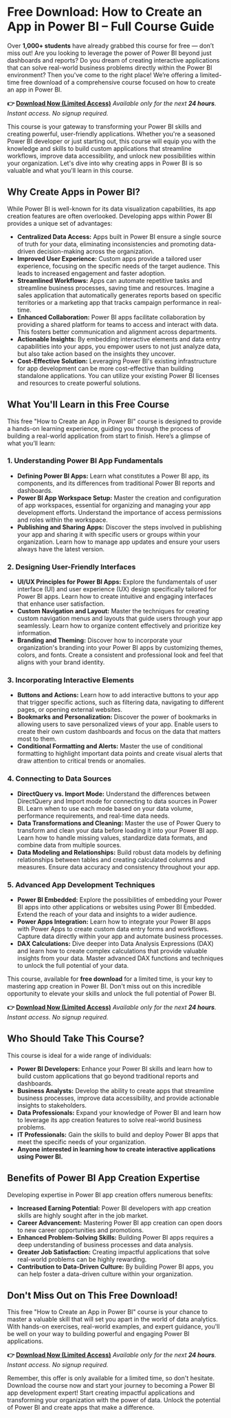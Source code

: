 # Free Download: How to Create an App in Power BI – Full Course Guide

Over **1,000+ students** have already grabbed this course for free — don’t miss out! Are you looking to leverage the power of Power BI beyond just dashboards and reports? Do you dream of creating interactive applications that can solve real-world business problems directly within the Power BI environment? Then you've come to the right place! We’re offering a limited-time free download of a comprehensive course focused on how to create an app in Power BI.

**👉 [Download Now (Limited Access)](https://udemywork.com/how-to-create-an-app-in-power-bi)**
_Available only for the next **24 hours**. Instant access. No signup required._

This course is your gateway to transforming your Power BI skills and creating powerful, user-friendly applications. Whether you're a seasoned Power BI developer or just starting out, this course will equip you with the knowledge and skills to build custom applications that streamline workflows, improve data accessibility, and unlock new possibilities within your organization. Let's dive into why creating apps in Power BI is so valuable and what you'll learn in this course.

## Why Create Apps in Power BI?

While Power BI is well-known for its data visualization capabilities, its app creation features are often overlooked. Developing apps within Power BI provides a unique set of advantages:

*   **Centralized Data Access:** Apps built in Power BI ensure a single source of truth for your data, eliminating inconsistencies and promoting data-driven decision-making across the organization.
*   **Improved User Experience:** Custom apps provide a tailored user experience, focusing on the specific needs of the target audience. This leads to increased engagement and faster adoption.
*   **Streamlined Workflows:** Apps can automate repetitive tasks and streamline business processes, saving time and resources. Imagine a sales application that automatically generates reports based on specific territories or a marketing app that tracks campaign performance in real-time.
*   **Enhanced Collaboration:** Power BI apps facilitate collaboration by providing a shared platform for teams to access and interact with data. This fosters better communication and alignment across departments.
*   **Actionable Insights:** By embedding interactive elements and data entry capabilities into your apps, you empower users to not just analyze data, but also take action based on the insights they uncover.
*   **Cost-Effective Solution:** Leveraging Power BI's existing infrastructure for app development can be more cost-effective than building standalone applications. You can utilize your existing Power BI licenses and resources to create powerful solutions.

## What You'll Learn in this Free Course

This free "How to Create an App in Power BI" course is designed to provide a hands-on learning experience, guiding you through the process of building a real-world application from start to finish. Here’s a glimpse of what you’ll learn:

### 1. Understanding Power BI App Fundamentals

*   **Defining Power BI Apps:** Learn what constitutes a Power BI app, its components, and its differences from traditional Power BI reports and dashboards.
*   **Power BI App Workspace Setup:** Master the creation and configuration of app workspaces, essential for organizing and managing your app development efforts. Understand the importance of access permissions and roles within the workspace.
*   **Publishing and Sharing Apps:** Discover the steps involved in publishing your app and sharing it with specific users or groups within your organization. Learn how to manage app updates and ensure your users always have the latest version.

### 2. Designing User-Friendly Interfaces

*   **UI/UX Principles for Power BI Apps:** Explore the fundamentals of user interface (UI) and user experience (UX) design specifically tailored for Power BI apps. Learn how to create intuitive and engaging interfaces that enhance user satisfaction.
*   **Custom Navigation and Layout:** Master the techniques for creating custom navigation menus and layouts that guide users through your app seamlessly. Learn how to organize content effectively and prioritize key information.
*   **Branding and Theming:** Discover how to incorporate your organization's branding into your Power BI apps by customizing themes, colors, and fonts. Create a consistent and professional look and feel that aligns with your brand identity.

### 3. Incorporating Interactive Elements

*   **Buttons and Actions:** Learn how to add interactive buttons to your app that trigger specific actions, such as filtering data, navigating to different pages, or opening external websites.
*   **Bookmarks and Personalization:** Discover the power of bookmarks in allowing users to save personalized views of your app. Enable users to create their own custom dashboards and focus on the data that matters most to them.
*   **Conditional Formatting and Alerts:** Master the use of conditional formatting to highlight important data points and create visual alerts that draw attention to critical trends or anomalies.

### 4. Connecting to Data Sources

*   **DirectQuery vs. Import Mode:** Understand the differences between DirectQuery and Import mode for connecting to data sources in Power BI. Learn when to use each mode based on your data volume, performance requirements, and real-time data needs.
*   **Data Transformations and Cleaning:** Master the use of Power Query to transform and clean your data before loading it into your Power BI app. Learn how to handle missing values, standardize data formats, and combine data from multiple sources.
*   **Data Modeling and Relationships:** Build robust data models by defining relationships between tables and creating calculated columns and measures. Ensure data accuracy and consistency throughout your app.

### 5. Advanced App Development Techniques

*   **Power BI Embedded:** Explore the possibilities of embedding your Power BI apps into other applications or websites using Power BI Embedded. Extend the reach of your data and insights to a wider audience.
*   **Power Apps Integration:** Learn how to integrate your Power BI apps with Power Apps to create custom data entry forms and workflows. Capture data directly within your app and automate business processes.
*   **DAX Calculations:** Dive deeper into Data Analysis Expressions (DAX) and learn how to create complex calculations that provide valuable insights from your data. Master advanced DAX functions and techniques to unlock the full potential of your data.

This course, available for **free download** for a limited time, is your key to mastering app creation in Power BI. Don't miss out on this incredible opportunity to elevate your skills and unlock the full potential of Power BI.

**👉 [Download Now (Limited Access)](https://udemywork.com/how-to-create-an-app-in-power-bi)**
_Available only for the next **24 hours**. Instant access. No signup required._

## Who Should Take This Course?

This course is ideal for a wide range of individuals:

*   **Power BI Developers:** Enhance your Power BI skills and learn how to build custom applications that go beyond traditional reports and dashboards.
*   **Business Analysts:** Develop the ability to create apps that streamline business processes, improve data accessibility, and provide actionable insights to stakeholders.
*   **Data Professionals:** Expand your knowledge of Power BI and learn how to leverage its app creation features to solve real-world business problems.
*   **IT Professionals:** Gain the skills to build and deploy Power BI apps that meet the specific needs of your organization.
*   **Anyone interested in learning how to create interactive applications using Power BI.**

## Benefits of Power BI App Creation Expertise

Developing expertise in Power BI app creation offers numerous benefits:

*   **Increased Earning Potential:** Power BI developers with app creation skills are highly sought after in the job market.
*   **Career Advancement:** Mastering Power BI app creation can open doors to new career opportunities and promotions.
*   **Enhanced Problem-Solving Skills:** Building Power BI apps requires a deep understanding of business processes and data analysis.
*   **Greater Job Satisfaction:** Creating impactful applications that solve real-world problems can be highly rewarding.
*   **Contribution to Data-Driven Culture:** By building Power BI apps, you can help foster a data-driven culture within your organization.

## Don't Miss Out on This Free Download!

This free "How to Create an App in Power BI" course is your chance to master a valuable skill that will set you apart in the world of data analytics. With hands-on exercises, real-world examples, and expert guidance, you'll be well on your way to building powerful and engaging Power BI applications.

**👉 [Download Now (Limited Access)](https://udemywork.com/how-to-create-an-app-in-power-bi)**
_Available only for the next **24 hours**. Instant access. No signup required._

Remember, this offer is only available for a limited time, so don't hesitate. Download the course now and start your journey to becoming a Power BI app development expert! Start creating impactful applications and transforming your organization with the power of data. Unlock the potential of Power BI and create apps that make a difference.
